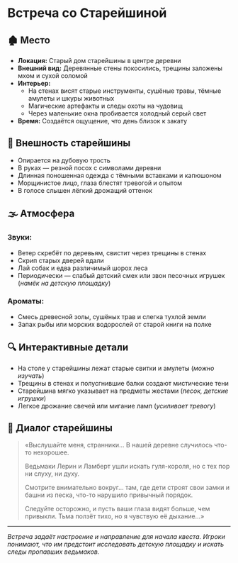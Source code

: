 # Встреча со Старейшиной

## 🏚️ Место
- **Локация:** Старый дом старейшины в центре деревни
- **Внешний вид:** Деревянные стены покосились, трещины заложены мхом и сухой соломой
- **Интерьер:**
    - На стенах висят старые инструменты, сушёные травы, тёмные амулеты и шкуры животных
    - Магические артефакты и следы охоты на чудовищ
    - Через маленькие окна пробивается холодный серый свет
- **Время:** Создаётся ощущение, что день близок к закату

## 👵 Внешность старейшины
- Опирается на дубовую трость
- В руках — резной посох с символами деревни
- Длинная поношенная одежда с тёмными вставками и капюшоном
- Морщинистое лицо, глаза блестят тревогой и опытом
- В голосе слышен лёгкий дрожащий оттенок

## 🌫️ Атмосфера
### Звуки:
- Ветер скребёт по деревьям, свистит через трещины в стенах
- Скрип старых дверей вдали
- Лай собак и едва различимый шорох леса
- Периодически — слабый детский смех или звон песочных игрушек (*намёк на детскую площадку*)

### Ароматы:
- Смесь древесной золы, сушёных трав и слегка тухлой земли
- Запах рыбы или морских водорослей от старой книги на полке

## 🔍 Интерактивные детали
- На столе у старейшины лежат старые свитки и амулеты (*можно изучать*)
- Трещины в стенах и полусгнившие балки создают мистические тени
- Старейшина мягко указывает на предметы жестами (*песок, детские игрушки*)
- Легкое дрожание свечей или мигание ламп (*усиливает тревогу*)

## 💬 Диалог старейшины
> «Выслушайте меня, странники… В нашей деревне случилось что-то нехорошее.
>
> Ведьмаки Лерин и Ламберт ушли искать гуля-короля, но с тех пор ни слуху, ни духу.
>
> Смотрите внимательно вокруг… там, где дети строят свои замки и башни из песка, что-то нарушило привычный порядок.
>
> Следуйте осторожно, и пусть ваши глаза видят больше, чем привыкли. Тьма ползёт тихо, но я чувствую её дыхание…»

---

*Встреча задаёт настроение и направление для начала квеста. Игроки понимают, что им предстоит исследовать детскую площадку и искать следы пропавших ведьмаков.*